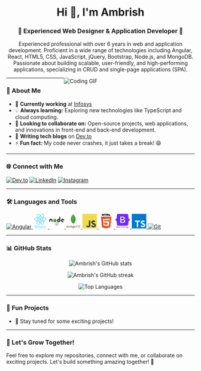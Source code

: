 <h1 align="center">Hi 👋, I'm Ambrish</h1>
<h3 align="center">🌟 Experienced Web Designer & Application Developer 🌟</h3>

<p align="center">
Experienced professional with over 6 years in web and application development. Proficient in a wide range of technologies including Angular, React, HTML5, CSS, JavaScript, jQuery, Bootstrap, Node.js, and MongoDB. Passionate about building scalable, user-friendly, and high-performing applications, specializing in CRUD and single-page applications (SPA).
</p>

<img align="right" alt="Coding GIF" src="https://user-images.githubusercontent.com/75851313/151668395-5591532b-28da-46a6-9476-7c9694bcb60e.gif" width="350"/>

---

### 🚀 About Me
- 🔭 **Currently working** at <a href="https://github.com/Infosys">Infosys</a>
- 💡 **Always learning:** Exploring new technologies like TypeScript and cloud computing.
- 👯 **Looking to collaborate on:** Open-source projects, web applications, and innovations in front-end and back-end development.
- 📝 **Writing tech blogs** on <a href="https://dev.to/ambrishramachandiran">Dev.to</a>
- ⚡ **Fun fact:** My code never crashes, it just takes a break! 😄

---

### 🌐 Connect with Me
<p align="left">
<a href="https://dev.to/ambrishramachandiran" target="_blank"><img align="center" src="https://raw.githubusercontent.com/rahuldkjain/github-profile-readme-generator/master/src/images/icons/Social/devto.svg" alt="Dev.to" height="30" width="40" /></a>
<a href="https://www.linkedin.com/in/ambrish-r-64b6a4227/" target="_blank"><img align="center" src="https://raw.githubusercontent.com/rahuldkjain/github-profile-readme-generator/master/src/images/icons/Social/linked-in-alt.svg" alt="LinkedIn" height="30" width="40" /></a>
<a href="https://instagram.com/ambrish__r" target="_blank"><img align="center" src="https://raw.githubusercontent.com/rahuldkjain/github-profile-readme-generator/master/src/images/icons/Social/instagram.svg" alt="Instagram" height="30" width="40" /></a>
</p>

---

### 🛠️ Languages and Tools
<p align="left">
  <a href="https://angular.io" target="_blank" rel="noreferrer">
    <img src="https://angular.io/assets/images/logos/angular/angular.svg" alt="Angular" width="40" height="40"/>
  </a>
  <a href="https://reactjs.org/" target="_blank" rel="noreferrer">
    <img src="https://raw.githubusercontent.com/devicons/devicon/master/icons/react/react-original-wordmark.svg" alt="React" width="40" height="40"/>
  </a>
  <a href="https://nodejs.org" target="_blank" rel="noreferrer">
    <img src="https://raw.githubusercontent.com/devicons/devicon/master/icons/nodejs/nodejs-original-wordmark.svg" alt="Node.js" width="40" height="40"/>
  </a>
  <a href="https://www.mongodb.com/" target="_blank" rel="noreferrer">
    <img src="https://raw.githubusercontent.com/devicons/devicon/master/icons/mongodb/mongodb-original-wordmark.svg" alt="MongoDB" width="40" height="40"/>
  </a>
  <a href="https://developer.mozilla.org/en-US/docs/Web/JavaScript" target="_blank" rel="noreferrer">
    <img src="https://raw.githubusercontent.com/devicons/devicon/master/icons/javascript/javascript-original.svg" alt="JavaScript" width="40" height="40"/>
  </a>
  <a href="https://www.w3.org/html/" target="_blank" rel="noreferrer">
    <img src="https://raw.githubusercontent.com/devicons/devicon/master/icons/html5/html5-original-wordmark.svg" alt="HTML5" width="40" height="40"/>
  </a>
  <a href="https://getbootstrap.com" target="_blank" rel="noreferrer">
    <img src="https://raw.githubusercontent.com/devicons/devicon/master/icons/bootstrap/bootstrap-plain-wordmark.svg" alt="Bootstrap" width="40" height="40"/>
  </a>
  <a href="https://www.typescriptlang.org/" target="_blank" rel="noreferrer">
    <img src="https://raw.githubusercontent.com/devicons/devicon/master/icons/typescript/typescript-original.svg" alt="TypeScript" width="40" height="40"/>
  </a>
  <a href="https://git-scm.com/" target="_blank" rel="noreferrer">
    <img src="https://www.vectorlogo.zone/logos/git-scm/git-scm-icon.svg" alt="Git" width="40" height="40"/>
  </a>
</p>

---

### 📊 GitHub Stats
<p align="center">
  <img src="https://github-readme-stats.vercel.app/api?username=AmbrishRamachandiran&show_icons=true&theme=radical" alt="Ambrish's GitHub stats" />
</p>

<p align="center">
  <img src="https://github-readme-streak-stats.herokuapp.com/?user=AmbrishRamachandiran&theme=radical" alt="Ambrish's GitHub streak" />
</p>

<p align="center">
  <img src="https://github-readme-stats.vercel.app/api/top-langs?username=AmbrishRamachandiran&show_icons=true&locale=en&layout=compact&theme=radical" alt="Top Languages" />
</p>

---

### 🌟 Fun Projects
- 🚀 Stay tuned for some exciting projects!

---

### 🌱 Let's Grow Together!
Feel free to explore my repositories, connect with me, or collaborate on exciting projects. Let's build something amazing together! 🌟
